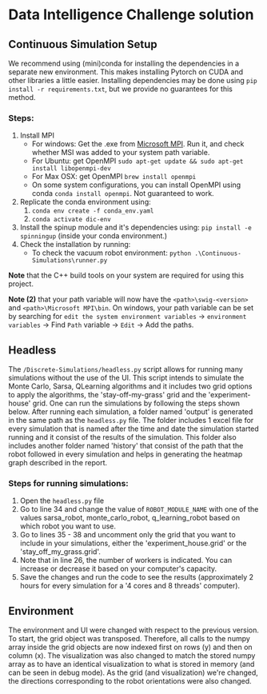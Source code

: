 # Data Intelligence Challenge solution

## Continuous Simulation Setup
We recommend using (mini)conda for installing the dependencies in a separate new environment. This makes installing Pytorch on CUDA and other libraries a little easier. Installing dependencies may be done using `pip install -r requirements.txt`, but we provide no guarantees for this method.


### Steps:
1. Install MPI
   - For windows: Get the .exe from [Microsoft MPI](https://www.microsoft.com/en-us/download/details.aspx?id=100593). Run it, and check whether MSI was added to your system path variable.
   - For Ubuntu: get OpenMPI `sudo apt-get update && sudo apt-get install libopenmpi-dev`
   - For Max OSX: get OpenMPI `brew install openmpi`
   - On some system configurations, you can install OpenMPI using conda `conda install openmpi`. Not guaranteed to work.
2. Replicate the conda environment using:
   1. `conda env create -f conda_env.yaml`
   2. `conda activate dic-env`
3. Install the spinup module and it's dependencies using: `pip install -e spinningup` (inside your conda environment.)
4. Check the installation by running:
   - To check the vacuum robot environment: `python .\Continuous-Simulations\runner.py`

**Note** that the C++ build tools on your system are required for using this project.

**Note (2)** that your path variable will now have the `<path>\swig-<version>` and `<path>\Microsoft MPI\bin`. 
On windows, your path variable can be set by searching for `edit the system environment variables` -> `environment variables` -> Find `Path` variable -> `Edit` -> Add the paths.

## Headless

The `/Discrete-Simulations/headless.py` script allows for running many simulations without the use of the UI.
This script intends to simulate the Monte Carlo, Sarsa, QLearning algorithms and it includes two grid options to apply the algorithms, the 'stay-off-my-grass' grid and the 'experiment-house' grid. One can run the simulations by following the steps shown below.  After running each simulation, a folder named 'output' is generated in the same path as the `headless.py` file. The folder includes 1 excel file for every simulation that is named after the time and date the simulation started running and it consist of the results of the simulation. This folder also includes another folder named 'history' that consist of the path that the robot followed in every simulation and helps in generating the heatmap graph described in the report.

### Steps for running simulations:
1. Open the `headless.py` file
2. Go to line 34 and change the value of `ROBOT_MODULE_NAME` with one of the values sarsa_robot, monte_carlo_robot, q_learning_robot based on which robot you want to use.
3. Go to lines 35 - 38 and uncomment only the grid that you want to include in your simulations, either the 'experiment_house.grid' or the 'stay_off_my_grass.grid'.
4. Note that in line 26, the number of workers is indicated. You can increase or decrease it based on your computer's capacity. 
5. Save the changes and run the code to see the results (approximately 2 hours for every simulation for a '4 cores and 8 threads' computer).

## Environment

The environment and UI were changed with respect to the previous version. To start, the grid object was transposed. 
Therefore, all calls to the numpy array inside the grid objects are now indexed first on rows (y) and then on column (x). 
The visualization was also changed to match the stored numpy array as to have an identical visualization to what is stored in memory (and can be seen in debug mode).
As the grid (and visualization) we're changed, the directions corresponding to the robot orientations were also changed. 